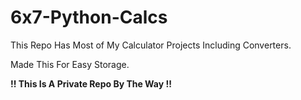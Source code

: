 # 6x7-Python-Calcs

This Repo Has Most of My Calculator Projects Including Converters.

Made This For Easy Storage.

**!! This Is A Private Repo By The Way !!**
